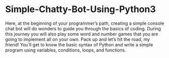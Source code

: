 # Simple-Chatty-Bot-Using-Python3
Here, at the beginning of your programmer’s path, creating a simple console chat bot will do wonders to guide you through the basics of coding. During this journey you will also play some word and number games that you are going to implement all on your own. Pack up and let’s hit the road, my friend! You’ll get to know the basic syntax of Python and write a simple program using variables, conditions, loops, and functions.
